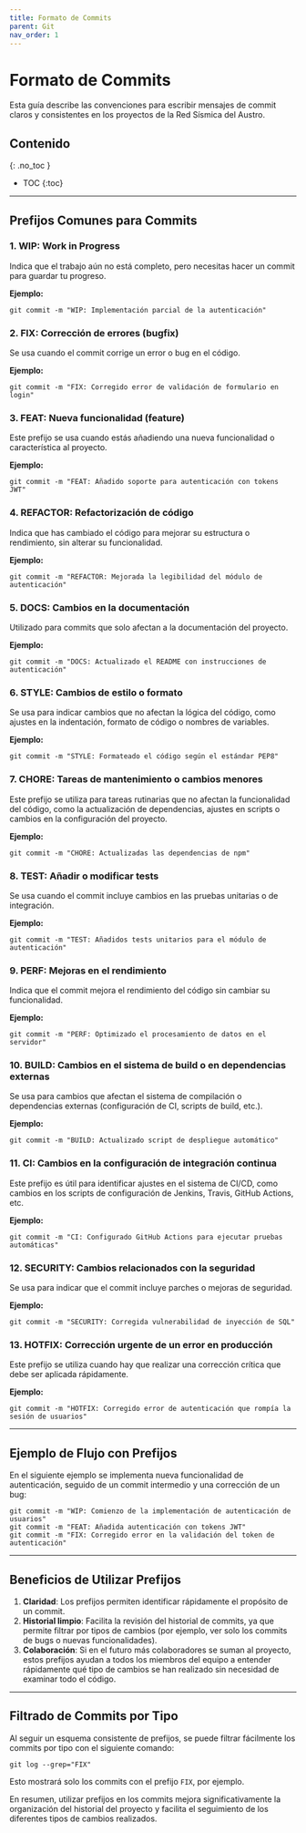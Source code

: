 ```yaml
---
title: Formato de Commits
parent: Git
nav_order: 1
---
```


# Formato de Commits

Esta guía describe las convenciones para escribir mensajes de commit claros y consistentes en los proyectos de la Red Sísmica del Austro.

## Contenido
{: .no_toc }

- TOC
{:toc}

---

## Prefijos Comunes para Commits

### 1. WIP: Work in Progress

Indica que el trabajo aún no está completo, pero necesitas hacer un commit para guardar tu progreso.

**Ejemplo:**
```shell
git commit -m "WIP: Implementación parcial de la autenticación"
```

### 2. FIX: Corrección de errores (bugfix)

Se usa cuando el commit corrige un error o bug en el código.

**Ejemplo:**
```shell
git commit -m "FIX: Corregido error de validación de formulario en login"
```

### 3. FEAT: Nueva funcionalidad (feature)

Este prefijo se usa cuando estás añadiendo una nueva funcionalidad o característica al proyecto.

**Ejemplo:**
```shell
git commit -m "FEAT: Añadido soporte para autenticación con tokens JWT"
```

### 4. REFACTOR: Refactorización de código

Indica que has cambiado el código para mejorar su estructura o rendimiento, sin alterar su funcionalidad.

**Ejemplo:**
```shell
git commit -m "REFACTOR: Mejorada la legibilidad del módulo de autenticación"
```

### 5. DOCS: Cambios en la documentación

Utilizado para commits que solo afectan a la documentación del proyecto.

**Ejemplo:**
```shell
git commit -m "DOCS: Actualizado el README con instrucciones de autenticación"
```

### 6. STYLE: Cambios de estilo o formato

Se usa para indicar cambios que no afectan la lógica del código, como ajustes en la indentación, formato de código o nombres de variables.

**Ejemplo:**
```shell
git commit -m "STYLE: Formateado el código según el estándar PEP8"
```

### 7. CHORE: Tareas de mantenimiento o cambios menores

Este prefijo se utiliza para tareas rutinarias que no afectan la funcionalidad del código, como la actualización de dependencias, ajustes en scripts o cambios en la configuración del proyecto.

**Ejemplo:**
```shell
git commit -m "CHORE: Actualizadas las dependencias de npm"
```

### 8. TEST: Añadir o modificar tests

Se usa cuando el commit incluye cambios en las pruebas unitarias o de integración.

**Ejemplo:**
```shell
git commit -m "TEST: Añadidos tests unitarios para el módulo de autenticación"
```

### 9. PERF: Mejoras en el rendimiento

Indica que el commit mejora el rendimiento del código sin cambiar su funcionalidad.

**Ejemplo:**
```shell
git commit -m "PERF: Optimizado el procesamiento de datos en el servidor"
```

### 10. BUILD: Cambios en el sistema de build o en dependencias externas

Se usa para cambios que afectan el sistema de compilación o dependencias externas (configuración de CI, scripts de build, etc.).

**Ejemplo:**
```shell
git commit -m "BUILD: Actualizado script de despliegue automático"
```

### 11. CI: Cambios en la configuración de integración continua

Este prefijo es útil para identificar ajustes en el sistema de CI/CD, como cambios en los scripts de configuración de Jenkins, Travis, GitHub Actions, etc.

**Ejemplo:**
```shell
git commit -m "CI: Configurado GitHub Actions para ejecutar pruebas automáticas"
```

### 12. SECURITY: Cambios relacionados con la seguridad

Se usa para indicar que el commit incluye parches o mejoras de seguridad.

**Ejemplo:**
```shell
git commit -m "SECURITY: Corregida vulnerabilidad de inyección de SQL"
```

### 13. HOTFIX: Corrección urgente de un error en producción

Este prefijo se utiliza cuando hay que realizar una corrección crítica que debe ser aplicada rápidamente.

**Ejemplo:**
```shell
git commit -m "HOTFIX: Corregido error de autenticación que rompía la sesión de usuarios"
```

---

## Ejemplo de Flujo con Prefijos

En el siguiente ejemplo se implementa nueva funcionalidad de autenticación, seguido de un commit intermedio y una corrección de un bug:

```shell
git commit -m "WIP: Comienzo de la implementación de autenticación de usuarios"
git commit -m "FEAT: Añadida autenticación con tokens JWT"
git commit -m "FIX: Corregido error en la validación del token de autenticación"
```

---

## Beneficios de Utilizar Prefijos

1. **Claridad**: Los prefijos permiten identificar rápidamente el propósito de un commit.
2. **Historial limpio**: Facilita la revisión del historial de commits, ya que permite filtrar por tipos de cambios (por ejemplo, ver solo los commits de bugs o nuevas funcionalidades).
3. **Colaboración**: Si en el futuro más colaboradores se suman al proyecto, estos prefijos ayudan a todos los miembros del equipo a entender rápidamente qué tipo de cambios se han realizado sin necesidad de examinar todo el código.

---

## Filtrado de Commits por Tipo

Al seguir un esquema consistente de prefijos, se puede filtrar fácilmente los commits por tipo con el siguiente comando:

```shell
git log --grep="FIX"
```

Esto mostrará solo los commits con el prefijo `FIX`, por ejemplo.

En resumen, utilizar prefijos en los commits mejora significativamente la organización del historial del proyecto y facilita el seguimiento de los diferentes tipos de cambios realizados. 